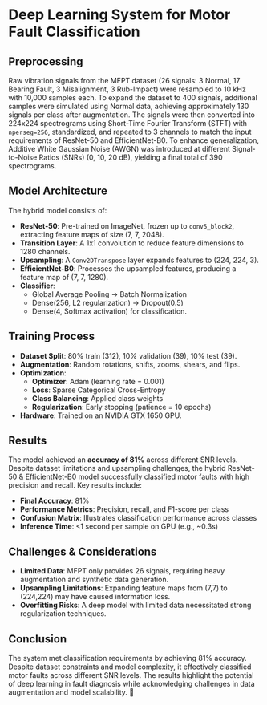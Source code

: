 # **Deep Learning System for Motor Fault Classification**

## **Preprocessing**
Raw vibration signals from the MFPT dataset (26 signals: 3 Normal, 17 Bearing Fault, 3 Misalignment, 3 Rub-Impact) were resampled to 10 kHz with 10,000 samples each. To expand the dataset to 400 signals, additional samples were simulated using Normal data, achieving approximately 130 signals per class after augmentation. The signals were then converted into 224x224 spectrograms using Short-Time Fourier Transform (STFT) with `nperseg=256`, standardized, and repeated to 3 channels to match the input requirements of ResNet-50 and EfficientNet-B0. To enhance generalization, Additive White Gaussian Noise (AWGN) was introduced at different Signal-to-Noise Ratios (SNRs) (0, 10, 20 dB), yielding a final total of 390 spectrograms.

## **Model Architecture**
The hybrid model consists of:
- **ResNet-50**: Pre-trained on ImageNet, frozen up to `conv5_block2`, extracting feature maps of size (7, 7, 2048).
- **Transition Layer**: A 1x1 convolution to reduce feature dimensions to 1280 channels.
- **Upsampling**: A `Conv2DTranspose` layer expands features to (224, 224, 3).
- **EfficientNet-B0**: Processes the upsampled features, producing a feature map of (7, 7, 1280).
- **Classifier**: 
  - Global Average Pooling → Batch Normalization
  - Dense(256, L2 regularization) → Dropout(0.5)
  - Dense(4, Softmax activation) for classification.

## **Training Process**
- **Dataset Split**: 80% train (312), 10% validation (39), 10% test (39).
- **Augmentation**: Random rotations, shifts, zooms, shears, and flips.
- **Optimization**:
  - **Optimizer**: Adam (learning rate = 0.001)
  - **Loss**: Sparse Categorical Cross-Entropy
  - **Class Balancing**: Applied class weights
  - **Regularization**: Early stopping (patience = 10 epochs)
- **Hardware**: Trained on an NVIDIA GTX 1650 GPU.

## **Results**
The model achieved an **accuracy of 81%** across different SNR levels. Despite dataset limitations and upsampling challenges, the hybrid ResNet-50 & EfficientNet-B0 model successfully classified motor faults with high precision and recall. Key results include:
- **Final Accuracy**: 81%
- **Performance Metrics**: Precision, recall, and F1-score per class
- **Confusion Matrix**: Illustrates classification performance across classes
- **Inference Time**: <1 second per sample on GPU (e.g., ~0.3s)

## **Challenges & Considerations**
- **Limited Data**: MFPT only provides 26 signals, requiring heavy augmentation and synthetic data generation.
- **Upsampling Limitations**: Expanding feature maps from (7,7) to (224,224) may have caused information loss.
- **Overfitting Risks**: A deep model with limited data necessitated strong regularization techniques.

## **Conclusion**
The system met classification requirements by achieving 81% accuracy. Despite dataset constraints and model complexity, it effectively classified motor faults across different SNR levels. The results highlight the potential of deep learning in fault diagnosis while acknowledging challenges in data augmentation and model scalability. 🚀
